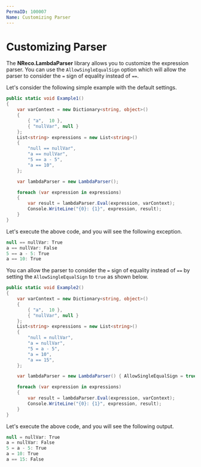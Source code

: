 ```yaml
---
PermaID: 100007
Name: Customizing Parser
---
```


# Customizing Parser

The **NReco.LambdaParser** library allows you to customize the expression parser. You can use the `AllowSingleEqualSign` option which will allow the parser to consider the `=` sign of equality instead of `==`. 

Let's consider the following simple example with the default settings.

```csharp
public static void Example1()
{
    var varContext = new Dictionary<string, object>()
    {
        { "a",  10 },
        { "nullVar", null }
    };
    List<string> expressions = new List<string>()
    {
        "null == nullVar",
        "a == nullVar",
        "5 == a - 5",
        "a == 10",
    };

    var lambdaParser = new LambdaParser();

    foreach (var expression in expressions)
    {
        var result = lambdaParser.Eval(expression, varContext);
        Console.WriteLine("{0}: {1}", expression, result);
    }
}
```

Let's execute the above code, and you will see the following exception.

```csharp
null == nullVar: True
a == nullVar: False
5 == a - 5: True
a == 10: True
```

You can allow the parser to consider the `=` sign of equality instead of `==` by setting the `AllowSingleEqualSign` to `true` as shown below.

```csharp
public static void Example2()
{
    var varContext = new Dictionary<string, object>()
    {
        { "a",  10 },
        { "nullVar", null }
    };
    List<string> expressions = new List<string>()
    {
        "null = nullVar",
        "a = nullVar",
        "5 = a - 5",
        "a = 10",
        "a == 15",
    };

    var lambdaParser = new LambdaParser() { AllowSingleEqualSign = true };

    foreach (var expression in expressions)
    {
        var result = lambdaParser.Eval(expression, varContext);
        Console.WriteLine("{0}: {1}", expression, result);
    }
}
```

Let's execute the above code, and you will see the following output.

```csharp
null = nullVar: True
a = nullVar: False
5 = a - 5: True
a = 10: True
a == 15: False
```